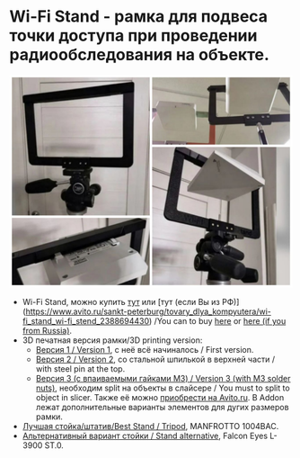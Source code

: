 # Wi-Fi Stand - рамка для подвеса точки доступа при проведении радиообследования на объекте.

![WI0-Fi Stand](./images/photo1.jpg)

- Wi-Fi Stand, можно купить [тут](https://wifistand.com/) или [тут (если Вы из РФ)] (https://www.avito.ru/sankt-peterburg/tovary_dlya_kompyutera/wi-fi_stand_wi-fi_stend_2388694430) /You can to buy [here](https://wifistand.com/) or [here (if you from Russia)](https://www.avito.ru/sankt-peterburg/tovary_dlya_kompyutera/wi-fi_stand_wi-fi_stend_238869443).
- 3D печатная версия рамки/3D printing version:
    - [Версия 1 / Version 1](https://www.thingiverse.com/thing:4819305), с неё всё начиналось / First version.
    - [Версия 2 / Version 2](https://www.thingiverse.com/thing:5292474), со стальной шпилькой в верхней части / with steel pin at the top.
    - [Версия 3 (с впаиваемыми гайками M3) / Version 3 (with M3 solder nuts)](./STL/WiFiStand3.stl), необходим split на объекты в слайсере / You must to split to object in slicer. Также её можно [приобрести на Avito.ru](https://www.avito.ru/sankt-peterburg/tovary_dlya_kompyutera/wi-fi_stand_wi-fi_stend_2388694430). В Addon лежат дополнительные варианты элементов для дугих размеров рамки.
- [Лучшая стойка/штатив/Best Stand / Tripod](https://www.manfrotto.com/ru-ru/photo-master-stand-air-cushioned-1004bac/), MANFROTTO 1004BAC.
- [Альтернативный вариант стойки / Stand alternative](https://falcon-eyes.ru/catalog/archive/stoyka-falcon-eyes-l-3900a-b-dlya-osveshcheniya/), Falcon Eyes L-3900 ST.0.
